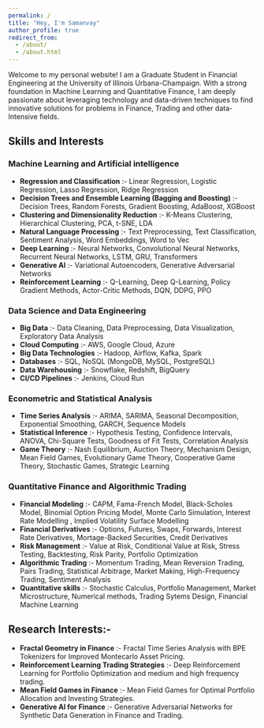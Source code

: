 ```yaml
---
permalink: /
title: "Hey, I'm Samanvay"
author_profile: true
redirect_from: 
  - /about/
  - /about.html
---
```


Welcome to my personal website! I am a Graduate Student in Financial Engineering at the University of Illinois Urbana-Champaign. With a strong foundation in Machine Learning and Quantitative Finance, I am deeply passionate about leveraging technology and data-driven techniques to find innovative solutions for problems in Finance, Trading and other data-Intensive fields.

## Skills and Interests

### Machine Learning and Artificial intelligence

- **Regression and Classification** :- Linear Regression, Logistic Regression, Lasso Regression, Ridge Regression
- **Decision Trees and Ensemble Learning (Bagging and Boosting)** :- Decision Trees, Random Forests, Gradient Boosting, AdaBoost, XGBoost
- **Clustering and Dimensionality Reduction** :- K-Means Clustering, Hierarchical Clustering, PCA, t-SNE, LDA
- **Natural Language Processing** :- Text Preprocessing, Text Classification, Sentiment Analysis, Word Embeddings, Word to Vec
- **Deep Learning** :- Neural Networks, Convolutional Neural Networks, Recurrent Neural Networks, LSTM, GRU, Transformers
- **Generative AI** :- Variational Autoencoders, Generative Adversarial Networks
- **Reinforcement Learning** :- Q-Learning, Deep Q-Learning, Policy Gradient Methods, Actor-Critic Methods, DQN, DDPG, PPO

### Data Science and Data Engineering

- **Big Data** :- Data Cleaning, Data Preprocessing, Data Visualization, Exploratory Data Analysis
- **Cloud Computing** :- AWS, Google Cloud, Azure
- **Big Data Technologies** :- Hadoop, Airflow, Kafka, Spark
- **Databases** :- SQL, NoSQL (MongoDB, MySQL, PostgreSQL)
- **Data Warehousing** :- Snowflake, Redshift, BigQuery
- **CI/CD Pipelines** :- Jenkins, Cloud Run

### Econometric and Statistical Analysis

- **Time Series Analysis** :- ARIMA, SARIMA, Seasonal Decomposition, Exponential Smoothing, GARCH, Sequence Models
- **Statistical Inference** :- Hypothesis Testing, Confidence Intervals, ANOVA, Chi-Square Tests, Goodness of Fit Tests, Correlation Analysis
- **Game Theory** :- Nash Equilibrium, Auction Theory, Mechanism Design, Mean Field Games, Evolutionary Game Theory, Cooperative Game Theory, Stochastic Games, Strategic Learning

### Quantitative Finance and Algorithmic Trading

- **Financial Modeling** :- CAPM, Fama-French Model, Black-Scholes Model, Binomial Option Pricing Model, Monte Carlo Simulation, Interest Rate Modelling , Implied Volatility Surface Modelling
- **Financial Derivatives** :- Options, Futures, Swaps, Forwards, Interest Rate Derivatives, Mortage-Backed Securities, Credit Derivatives
- **Risk Management** :- Value at Risk, Conditional Value at Risk, Stress Testing, Backtesting, Risk Parity, Portfolio Optimization
- **Algorithmic Trading** :- Momentum Trading, Mean Reversion Trading, Pairs Trading, Statistical Arbitrage, Market Making, High-Frequency Trading, Sentiment Analysis
- **Quantitative skills** :- Stochastic Calculus, Portfolio Management, Market Microstructure, Numerical methods, Trading Sytems Design, Financial Machine Learning

## Research Interests:-

- **Fractal Geometry in Finance** :- Fractal Time Series Analysis with BPE Tokenizers for Improved Montecarlo Asset Pricing.
- **Reinforcement Learning Trading Strategies** :- Deep Reinforcement Learning for Portfolio Optimization and medium and high frequency trading.
- **Mean Field Games in Finance** :- Mean Field Games for Optimal Portfolio Allocation and Investing Strategies.
- **Generative AI for Finance** :- Generative Adversarial Networks for Synthetic Data Generation in Finance and Trading. 